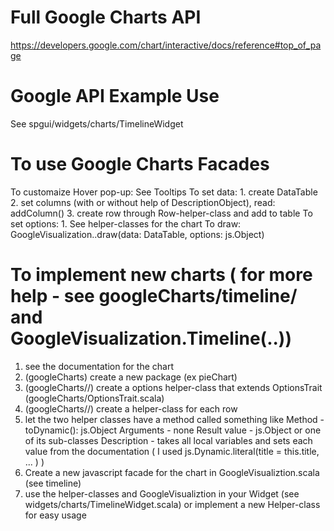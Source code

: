 # Full Google Charts API
https://developers.google.com/chart/interactive/docs/reference#top_of_page

# Google API Example Use
See spgui/widgets/charts/TimelineWidget

# To use Google Charts Facades
To customaize Hover pop-up: See Tooltips
To set data: 1. create DataTable
             2. set columns (with or without help of DescriptionObject), read: addColumn()
             3. create row through Row-helper-class and add to table
To set options:
             1. See helper-classes for the chart
To draw:     GoogleVisualization.<Your chart>.draw(data: DataTable, options: js.Object)


# To implement new charts ( for more help - see googleCharts/timeline/ and GoogleVisualization.Timeline(..))
1. see the documentation for the chart
2. (googleCharts) create a new package (ex pieChart)
3. (googleCharts/<new package>/<chart options>) create a options helper-class
    that extends OptionsTrait (googleCharts/OptionsTrait.scala)
4. (googleCharts/<new package>/<chart row>) create a helper-class for each row
5. let the two helper classes have a method called something like
    Method          - toDynamic(): js.Object
    Arguments       - none
    Result value    - js.Object or one of its sub-classes
    Description     - takes all local variables and sets each value from the documentation
                      ( I used js.Dynamic.literal(title = this.title, ... ) )
6. Create a new javascript facade for the chart in GoogleVisualiztion.scala (see timeline)
7. use the helper-classes and GoogleVisualiztion in your Widget (see widgets/charts/TimelineWidget.scala)
   or implement a new Helper-class for easy usage